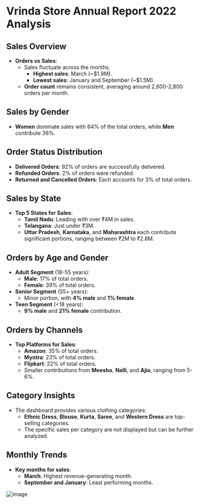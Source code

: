 # Vrinda Store Annual Report 2022 Analysis

## Sales Overview
+ **Orders vs Sales**:
  - Sales fluctuate across the months.
    + **Highest sales**: March (~$1.9M).
    + **Lowest sales**: January and September (~$1.5M).
  - **Order count** remains consistent, averaging around 2,600-2,800 orders per month.

## Sales by Gender
+ **Women** dominate sales with 64% of the total orders, while **Men** contribute 36%.

## Order Status Distribution
+ **Delivered Orders**: 92% of orders are successfully delivered.
+ **Refunded Orders**: 2% of orders were refunded.
+ **Returned and Cancelled Orders**: Each accounts for 3% of total orders.

## Sales by State
+ **Top 5 States for Sales**:
  - **Tamil Nadu**: Leading with over ₹4M in sales.
  - **Telangana**: Just under ₹3M.
  - **Uttar Pradesh**, **Karnataka**, and **Maharashtra** each contribute significant portions, ranging between ₹2M to ₹2.8M.

## Orders by Age and Gender
+ **Adult Segment** (18-55 years):
  - **Male**: 17% of total orders.
  - **Female**: 39% of total orders.
+ **Senior Segment** (55+ years): 
  - Minor portion, with **4% male** and **1% female**.
+ **Teen Segment** (<18 years): 
  - **9% male** and **21% female** contribution.

## Orders by Channels
+ **Top Platforms for Sales**:
  - **Amazon**: 35% of total orders.
  - **Myntra**: 23% of total orders.
  - **Flipkart**: 22% of total orders.
  - Smaller contributions from **Meesho**, **Nalli**, and **Ajio**, ranging from 5-6%.

## Category Insights
+ The dashboard provides various clothing categories:
  - **Ethnic Dress**, **Blouse**, **Kurta**, **Saree**, and **Western Dress** are top-selling categories.
  - The specific sales per category are not displayed but can be further analyzed.

## Monthly Trends
+ **Key months for sales**:
  - **March**: Highest revenue-generating month.
  - **September and January**: Least performing months.



![image](https://github.com/user-attachments/assets/1ea45a51-5a1d-485b-b366-4ff8c37db3e9)
